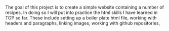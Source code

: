 The goal of this project is to create a simple website containing a number of recipes. In doing so I will put into practice the html skills I have learned in TOP so far. These include setting up a boiler plate html file, working with headers and paragraphs, linking images, working with github repositories, 